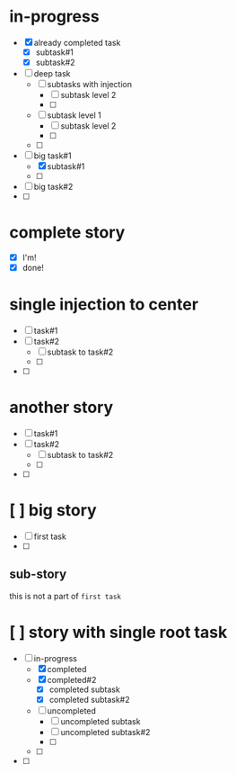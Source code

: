 # in-progress
- [x] already completed task
    - [x] subtask#1
    - [x] subtask#2
- [ ] deep task
    - [ ] subtasks with injection
        - [ ] subtask level 2
        - [ ] 
    - [ ] subtask level 1
        - [ ] subtask level 2
        - [ ] 
    - [ ] 
- [ ] big task#1
    - [x] subtask#1
    - [ ] 
- [ ] big task#2
- [ ] 

# complete story
- [x] I'm!
- [x] done!

# single injection to center
- [ ] task#1
- [ ] task#2
    - [ ] subtask to task#2
    - [ ] 
- [ ] 

# another story
- [ ] task#1
- [ ] task#2
    - [ ] subtask to task#2
    - [ ]
- [ ] 

# [ ] big story
- [ ] first task
- [ ] 

## sub-story
this is not a part of `first task`

# [ ] story with single root task
- [ ] in-progress
    - [x] completed
    - [x] completed#2
        - [x] completed subtask
        - [x] completed subtask#2
    - [ ] uncompleted
        - [ ] uncompleted subtask
        - [ ] uncompleted subtask#2
        - [ ] 
    - [ ] 
- [ ] 
